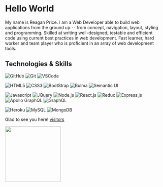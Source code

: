 # Hello World

My name is Reagan Price.  I am a Web Developer able to build web applications from the ground up -- from concept, navigation, layout, styling and programming.  Skilled at writing well-designed, testable and efficient code using current best practices in web development. Fast learner, hard worker and team player who is proficient in an array of web development tools.


## Technologies & Skills

![GitHub](https://img.shields.io/badge/-GitHub-000000?logo=github&logoColor=white&style=plastic)
![Git](https://img.shields.io/badge/-Git-8fa740?logo=git&logoColor=white&style=plastic)
![VSCode](https://img.shields.io/badge/-Visual%20Studio-424040?logo=visual-studio&logoColor=44a5e6&style=plastic)

![HTML5](https://img.shields.io/badge/-HTML5-cf250e?logo=html5&logoColor=white&style=plastic)
![CSS3](https://img.shields.io/badge/-CSS3-0817e2?logo=css3&logoColor=white&style=plastic)
![BootStrap](https://img.shields.io/badge/-BootStrap-530097?logo=bootstrap&logoColor=white&style=plastic)
![Bulma](https://img.shields.io/badge/-Bulma-00D1B2?logo=bulma&logoColor=white&style=plastic)
![Semantic UI](https://img.shields.io/badge/-Semantic%20UI-35BDB2?logo=semantic-ui-react&logoColor=white&style=plastic)

![Javascript](https://img.shields.io/badge/-Javascript-F7DF1E?logo=javascript&logoColor=black&style=plastic)
![JQuery](https://img.shields.io/badge/-jQuery-0769AD?logo=jquery&logoColor=white&style=plastic)
![Node.js](https://img.shields.io/badge/-Node.js-339933?logo=node.js&logoColor=white&style=plastic)
![React.js](https://img.shields.io/badge/-React.js-61DAFB?logo=react.js&logoColor=black&style=plastic)
![Redux](https://img.shields.io/badge/-Redux-764ABC?logo=redux&logoColor=white&style=plastic)
![Express.js](https://img.shields.io/badge/-Express.js-70706f?logo=express&logoColor=white&style=plastic)
![Apollo GraphQL](https://img.shields.io/badge/-Apollo%20GraphQL-311C87?logo=apollo-graphql&logoColor=white&style=plastic)
![GraphQL](https://img.shields.io/badge/-GraphQL-E10098?logo=graphql&logoColor=white&style=plastic)

![Heroku](https://img.shields.io/badge/-Heroku-430098?logo=heroku&logoColor=white&style=plastic)
![MySQL](https://img.shields.io/badge/-MySQL-4479A1?logo=mysql&logoColor=white&style=plastic)
![MongoDB](https://img.shields.io/badge/-MongoDB-47A248?logo=mongodb&logoColor=white&style=plastic)

Glad to see you here! [visitors](https://visitor-badge.glitch.me/badge?page_id=page.id)


<img height="180em" src="https://github-readme-stats.vercel.app/api?username=rprice000&show_icons=true&hide_border=true&&count_private=true&include_all_commits=true" />

